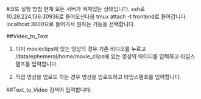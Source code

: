 #코드 실행 방법
현재 모든 서버가 켜져있는 상태입니다.
ssh로 10.28.224.136:30936로 들어오신다음
tmux attach -t frontend로 들어갑니다.
localhost:3000으로 들어가서 원하는 기능을 선택합니다.

##Video_to_Text
1. 이미 movieclips에 있는 영상의 경우
기존 비디오를 누르고 /data/ephemeral/home/movie_clips에 있는 영상의 아이디를 입력하고 타임스탬프를 입력합니다.

2. 직접 영상을 업로드 하는 경우
영상을 업로드하고 타임스탬프를 입력합니다.

##Text_to_Video
검색어 입력합니다.

